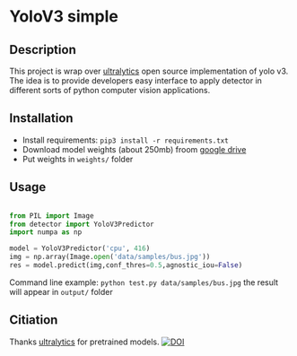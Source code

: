 # YoloV3 simple

## Description

This project is wrap over [ultralytics](https://github.com/ultralytics/yolov3) open source implementation of yolo v3. The idea is to provide developers easy interface to apply detector in different sorts of python computer vision applications.

## Installation

* Install requirements: `pip3 install -r requirements.txt`
* Download model weights (about 250mb) froom [google drive](https://drive.google.com/drive/folders/1B9FWmb6JkGV44C3EP8fuDTlX9gqnRzLK?usp=sharing)
* Put weights in `weights/` folder

## Usage

```python

from PIL import Image
from detector import YoloV3Predictor
import numpa as np

model = YoloV3Predictor('cpu', 416)
img = np.array(Image.open('data/samples/bus.jpg'))
res = model.predict(img,conf_thres=0.5,agnostic_iou=False)
```
Command line example:
`python test.py data/samples/bus.jpg`
the result will appear in `output/` folder

## Citiation
Thanks [ultralytics](https://github.com/ultralytics/yolov3) for pretrained models.
[![DOI](https://zenodo.org/badge/146165888.svg)](https://zenodo.org/badge/latestdoi/146165888)

